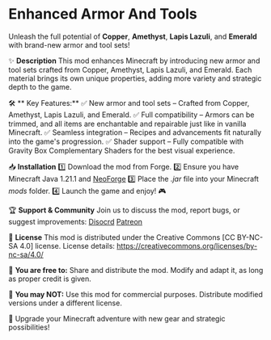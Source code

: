 # Enhanced Armor And Tools
Unleash the full potential of **Copper**, **Amethyst**, **Lapis Lazuli**, and **Emerald** with brand-new armor and tool sets! 

✨ **Description**
This mod enhances Minecraft by introducing new armor and tool sets crafted from Copper, Amethyst, Lapis Lazuli, and Emerald. Each material brings its own unique properties, adding more variety and strategic depth to the game.

🛠 ** Key Features:**
✅ New armor and tool sets – Crafted from Copper, Amethyst, Lapis Lazuli, and Emerald.
✅ Full compatibility – Armors can be trimmed, and all items are enchantable and repairable just like in vanilla Minecraft.
✅ Seamless integration – Recipes and advancements fit naturally into the game's progression.
✅ Shader support – Fully compatible with Gravity Box Complementary Shaders for the best visual experience.

📥 **Installation**
1️⃣ Download the mod from Forge.
2️⃣ Ensure you have Minecraft Java 1.21.1 and [NeoForge](https://neoforged.net) 
3️⃣ Place the _.jar_ file into your Minecraft _mods_ folder.
4️⃣ Launch the game and enjoy! 🎮

🏆 **Support & Community**
Join us to discuss the mod, report bugs, or suggest improvements:
[Disocrd](https://discord.gg/dyPhP8zSvN)
[Patreon](https://www.patreon.com/c/GravityBoxGames)

📜 **License**
This mod is distributed under the Creative Commons [CC BY-NC-SA 4.0] license.
License details: https://creativecommons.org/licenses/by-nc-sa/4.0/

📌 **You are free to:**
Share and distribute the mod.
Modify and adapt it, as long as proper credit is given.

🚫 **You may NOT:**
Use this mod for commercial purposes.
Distribute modified versions under a different license.

🚀 Upgrade your Minecraft adventure with new gear and strategic possibilities!

